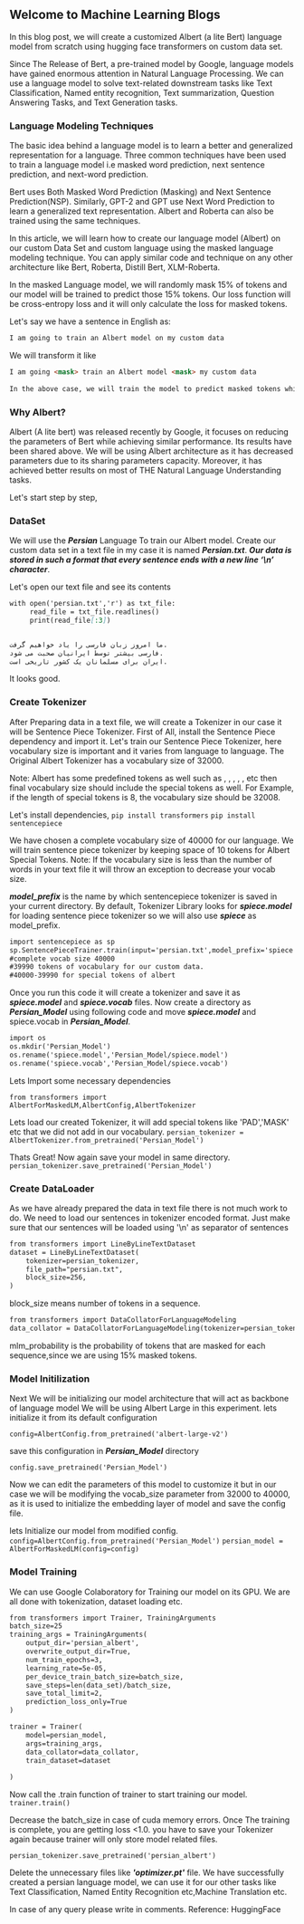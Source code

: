 ## Welcome to Machine Learning Blogs
In this blog post, we will create a customized Albert (a lite Bert) language model from scratch using hugging face transformers on custom data set.

Since The Release of Bert, a pre-trained model by Google, language models have gained enormous attention in Natural Language Processing. We can use a language model to solve text-related downstream tasks like Text Classification, Named entity recognition, Text summarization, Question Answering Tasks, and Text Generation tasks.

### Language Modeling Techniques

The basic idea behind a language model is to learn a better and generalized representation for a language. Three common techniques have been used to train a language model i.e masked word prediction, next sentence prediction, and next-word prediction.

Bert uses Both Masked Word Prediction (Masking) and Next Sentence Prediction(NSP). Similarly, GPT-2 and GPT use Next Word Prediction to learn a generalized text representation. Albert and Roberta can also be trained using the same techniques.

In this article, we will learn how to create our language model (Albert) on our custom Data Set and custom language using the masked language modeling technique. You can apply similar code and technique on any other architecture like Bert, Roberta, Distill Bert, XLM-Roberta.

In the masked Language model, we will randomly mask 15% of tokens and our model will be trained to predict those 15% tokens.
Our loss function will be cross-entropy loss and it will only calculate the loss for masked tokens.

Let's say we have a sentence in English as: 

```markdown
I am going to train an Albert model on my custom data
```

We will transform it like 
```markdown
I am going <mask> train an Albert model <mask> my custom data
  
In the above case, we will train the model to predict masked tokens which are to, on.
```

### Why Albert? 
Albert (A lite bert) was released recently by Google, it focuses on reducing the parameters of Bert while achieving similar performance. Its results have been shared above.
We will be using Albert architecture as it has decreased parameters due to its sharing parameters capacity. Moreover, it has achieved better results on most of THE Natural Language Understanding tasks.

Let's start step by step,

### DataSet
We will use the ***Persian*** Language To train our Albert model. Create our custom data set in a text file in my case it is named ***Persian.txt***. ***Our data is stored in such a format that every sentence ends with a new line ‘\n’ character***.

Let's open our text file and see its contents

```markdown
with open('persian.txt','r') as txt_file:
     read_file = txt_file.readlines()
     print(read_file[:3])
```
```markdown

ما امروز زبان فارسی را یاد خواهیم گرفت.
فارسی بیشتر توسط ایرانیان صحبت می شود.
ایران برای مسلمانان یک کشور تاریخی است.
```
It looks good.

### Create Tokenizer
After Preparing data in a text file, we will create a Tokenizer in our case it will be Sentence Piece Tokenizer. First of All, install the Sentence Piece dependency and import it. Let's train our Sentence Piece Tokenizer, here vocabulary size is important and it varies from language to language. The Original Albert Tokenizer has a vocabulary size of 32000. 

Note: Albert has some predefined tokens as well such as <PAD>, <UNK>, <sep>, </sep>, <CLS>, etc then final vocabulary size should include the special tokens as well. For Example, if the length of special tokens is 8, the vocabulary size should be 32008.

Let's install dependencies, 
`pip install transformers`
`pip install sentencepiece`

We have chosen a complete vocabulary size of 40000 for our language. We will train sentence piece tokenizer by keeping space of 10 tokens for Albert Special Tokens.
Note: If the vocabulary size is less than the number of words in your text file it will throw an exception to decrease your vocab size.

***model_prefix*** is the name by which sentencepiece tokenizer is saved in your current directory. By default, Tokenizer Library looks for ***spiece.model*** for loading sentence piece tokenizer so we will also use ***spiece*** as model_prefix.

```markdown
import sentencepiece as sp
sp.SentencePieceTrainer.train(input='persian.txt',model_prefix='spiece', vocab_size=39990)
#complete vocab size 40000
#39990 tokens of vocabulary for our custom data.
#40000-39990 for special tokens of albert
```

Once you run this code it will create a tokenizer and save it as ***spiece.model*** and ***spiece.vocab*** files.
Now create a directory as ***Persian_Model*** using following code and move ***spiece.model*** and spiece.vocab in ***Persian_Model***.

```markdown
import os
os.mkdir('Persian_Model')
os.rename('spiece.model','Persian_Model/spiece.model')
os.rename('spiece.vocab','Persian_Model/spiece.vocab')
```
Lets Import some necessary dependencies

`from transformers import AlbertForMaskedLM,AlbertConfig,AlbertTokenizer`

Lets load our created Tokenizer, it will add special tokens like 'PAD','MASK' etc that we did not add in our vocabulary.
`persian_tokenizer = AlbertTokenizer.from_pretrained('Persian_Model')`
 
Thats Great!
Now again save your model in same directory.
`persian_tokenizer.save_pretrained('Persian_Model')`

### Create DataLoader

As we have already prepared the data in text file there is not much work to do.
We need to load our sentences in tokenizer encoded format.
Just make sure that our sentences will be loaded using '\n' as separator
of sentences

```markdown
from transformers import LineByLineTextDataset
dataset = LineByLineTextDataset(
    tokenizer=persian_tokenizer,
    file_path="persian.txt",
    block_size=256,
)
```
block_size means number of tokens in a sequence. 

```markdown
from transformers import DataCollatorForLanguageModeling
data_collator = DataCollatorForLanguageModeling(tokenizer=persian_tokenizer,mlm=True, mlm_probability=0.15)
```
mlm_probability is the probability of tokens that are masked for each sequence,since we are using 15% masked tokens.

### Model Initilization
Next We will be initializing our model architecture that will act as backbone
of language model
We will be using Albert Large in this experiment.
lets initialize it from its default configuration

`config=AlbertConfig.from_pretrained('albert-large-v2')`

save this configuration in ***Persian_Model*** directory

`config.save_pretrained('Persian_Model')`

Now we can edit the parameters of this model to customize it but in our case we
will be modifying the vocab_size parameter from 32000 to 40000, as it is used
to initialize the embedding layer of model and save the config file.

lets Initialize our model from modified config.
`config=AlbertConfig.from_pretrained('Persian_Model')`
`persian_model = AlbertForMaskedLM(config=config)`
 
### Model Training

We can use Google Colaboratory for Training our model on its GPU.
We are all done with tokenization, dataset loading etc.
```markdown
from transformers import Trainer, TrainingArguments
batch_size=25
training_args = TrainingArguments(
    output_dir='persian_albert',
    overwrite_output_dir=True,
    num_train_epochs=3,
    learning_rate=5e-05,
    per_device_train_batch_size=batch_size,
    save_steps=len(data_set)/batch_size,
    save_total_limit=2,
    prediction_loss_only=True
)

trainer = Trainer(
    model=persian_model,
    args=training_args,
    data_collator=data_collator,
    train_dataset=dataset
    
)
 ```
Now call the .train function of trainer to start training our model. 
`trainer.train()`
 

Decrease the batch_size in case of cuda memory errors.
Once The training is complete, you are getting loss <1.0.
you have to save your Tokenizer again because trainer will only store model related files.

`persian_tokenizer.save_pretrained('persian_albert')`

Delete the unnecessary files like ***'optimizer.pt'*** file.
We have successfully created a persian language model, we can use it for our 
other tasks like Text Classification, Named Entity Recognition etc,Machine Translation etc.

In case of any query please write in comments.
Reference: HuggingFace
